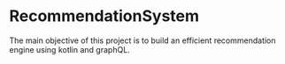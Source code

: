 # RecommendationSystem
The main objective of this project is to build an efficient recommendation engine using kotlin and graphQL.
